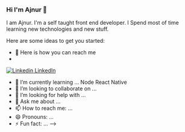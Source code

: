 ### Hi I'm Ajnur 👋


I am Ajnur. I'm a self taught front end developer. I Spend most of time learning new technologies and new stuff.

Here are some ideas to get you started:

- 🔭 Here is how you can reach me
- 
[![Linkedin](https://i.stack.imgur.com/gVE0j.png) LinkedIn](www.linkedin.com/in/ajnur-radovic)


- 🌱 I’m currently learning ... Node React Native 
- 👯 I’m looking to collaborate on ...
- 🤔 I’m looking for help with ...
- 💬 Ask me about ...
- 📫 How to reach me: ...
- 😄 Pronouns: ...
- ⚡ Fun fact: ...
-->
